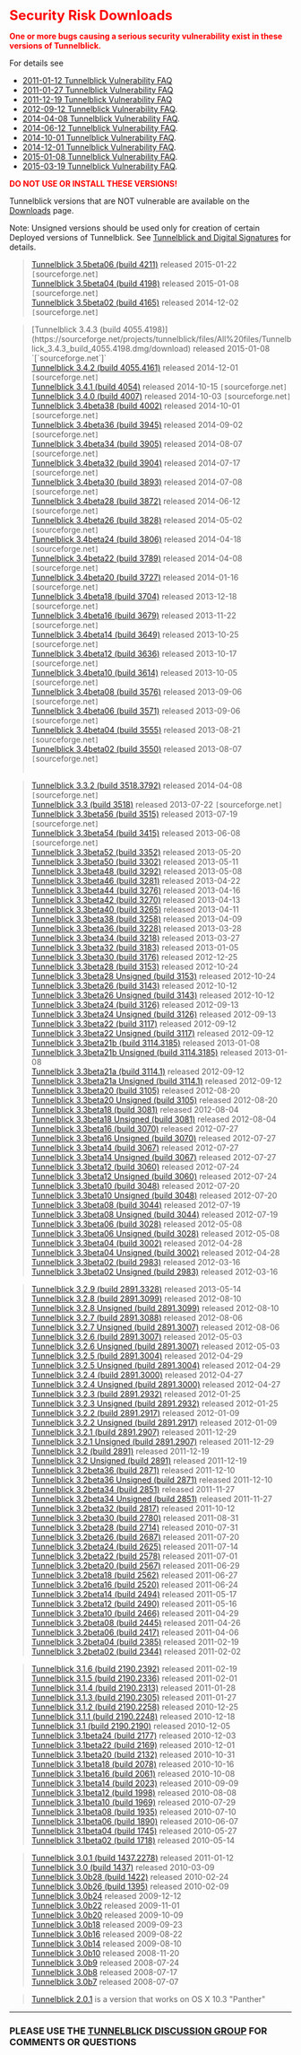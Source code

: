 <font color='red' size='5'><b>Security Risk Downloads</b></font>

<font color='red'>
<b>One or more bugs causing a serious security vulnerability exist in these versions of Tunnelblick.</b></font>

For details see
  * [2011-01-12 Tunnelblick Vulnerability FAQ](vulnerability20110112FAQ.md)
  * [2011-01-27 Tunnelblick Vulnerability FAQ](vulnerability20110127FAQ.md)
  * [2011-12-19 Tunnelblick Vulnerability FAQ](vulnerability20111220FAQ.md)
  * [2012-09-12 Tunnelblick Vulnerability FAQ](vulnerability20120912FAQ.md).
  * [2014-04-08 Tunnelblick Vulnerability FAQ](vulnerability20140408FAQ.md).
  * [2014-06-12 Tunnelblick Vulnerability FAQ](vulnerability20140611FAQ.md).
  * [2014-10-01 Tunnelblick Vulnerability FAQ](vulnerability20141001FAQ.md).
  * [2014-12-01 Tunnelblick Vulnerability FAQ](vulnerability20141201FAQ.md).
  * [2015-01-08 Tunnelblick Vulnerability FAQ](vulnerability20150108FAQ.md).
  * [2015-03-19 Tunnelblick Vulnerability FAQ](vulnerability20150319FAQ.md).

<font color='red'>
<b>DO NOT USE OR INSTALL THESE VERSIONS!</b>
</font>

Tunnelblick versions that are NOT vulnerable are available on the [Downloads](DownloadsEntry.md) page.

Note: Unsigned versions should be used only for creation of certain Deployed versions of Tunnelblick. See [Tunnelblick and Digital Signatures](cDigitalSignatures.md) for details.

> [Tunnelblick 3.5beta06 (build 4211)](https://sourceforge.net/projects/tunnelblick/files/All%20files/Tunnelblick_3.5beta06_build_4211.dmg/download) released 2015-01-22 `[`sourceforge.net`]`<br />
> [Tunnelblick 3.5beta04 (build 4198)](https://sourceforge.net/projects/tunnelblick/files/All%20files/Tunnelblick_3.5beta04_build_4198.dmg/download) released 2015-01-08 `[`sourceforge.net`]`<br />
> [Tunnelblick 3.5beta02 (build 4165)](https://sourceforge.net/projects/tunnelblick/files/All%20files/Tunnelblick_3.5beta02_build_4165.dmg/download) released 2014-12-02 `[`sourceforge.net`]`<br></li></ul>

<blockquote>[Tunnelblick 3.4.3  (build 4055.4198)](https://sourceforge.net/projects/tunnelblick/files/All%20files/Tunnelblick_3.4.3_build_4055.4198.dmg/download) released 2015-01-08     `[`sourceforge.net`]`<br>
<a href='https://sourceforge.net/projects/tunnelblick/files/All%20files/Tunnelblick_3.4.2_build_4055.4161.dmg/download'>Tunnelblick 3.4.2  (build 4055.4161)</a> released 2014-12-01     <code>[</code>sourceforge.net<code>]</code><br>
<a href='https://sourceforge.net/projects/tunnelblick/files/All%20files/Tunnelblick_3.4.1_r3054.dmg/download'>Tunnelblick 3.4.1            (build 4054)</a>      released 2014-10-15     <code>[</code>sourceforge.net<code>]</code><br>
<a href='https://sourceforge.net/projects/tunnelblick/files/All%20files/Tunnelblick_3.4.0_r3007.dmg/download'>Tunnelblick 3.4.0            (build 4007)</a>      released 2014-10-03     <code>[</code>sourceforge.net<code>]</code><br>
<a href='https://sourceforge.net/projects/tunnelblick/files/All%20files/Tunnelblick_3.4beta38_r3002.dmg/download'>Tunnelblick 3.4beta38    (build 4002)</a>      released 2014-10-01     <code>[</code>sourceforge.net<code>]</code><br>
<a href='https://sourceforge.net/projects/tunnelblick/files/All%20files/Tunnelblick_3.4beta36_r2945.dmg/download'>Tunnelblick 3.4beta36    (build 3945)</a>      released 2014-09-02     <code>[</code>sourceforge.net<code>]</code><br>
<a href='https://sourceforge.net/projects/tunnelblick/files/All%20files/Tunnelblick_3.4beta34_r2935.dmg/download'>Tunnelblick 3.4beta34    (build 3905)</a>      released 2014-08-07     <code>[</code>sourceforge.net<code>]</code><br>
<a href='https://sourceforge.net/projects/tunnelblick/files/All%20files/Tunnelblick_3.4beta32_r2904.dmg/download'>Tunnelblick 3.4beta32    (build 3904)</a>      released 2014-07-17     <code>[</code>sourceforge.net<code>]</code><br>
<a href='https://sourceforge.net/projects/tunnelblick/files/All%20files/Tunnelblick_3.4beta30.dmg/download'>Tunnelblick 3.4beta30          (build 3893)</a>      released 2014-07-08     <code>[</code>sourceforge.net<code>]</code><br>
<a href='https://sourceforge.net/projects/tunnelblick/files/All%20files/Tunnelblick_3.4beta28.dmg/download'>Tunnelblick 3.4beta28          (build 3872)</a>      released 2014-06-12     <code>[</code>sourceforge.net<code>]</code><br>
<a href='https://sourceforge.net/projects/tunnelblick/files/All%20files/Tunnelblick_3.4beta26.dmg/download'>Tunnelblick 3.4beta26          (build 3828)</a>      released 2014-05-02     <code>[</code>sourceforge.net<code>]</code><br>
<a href='https://sourceforge.net/projects/tunnelblick/files/All%20files/Tunnelblick_3.4beta24.dmg/download'>Tunnelblick 3.4beta24          (build 3806)</a>      released 2014-04-18     <code>[</code>sourceforge.net<code>]</code><br>
<a href='https://sourceforge.net/projects/tunnelblick/files/All%20files/Tunnelblick_3.4beta22.dmg/download'>Tunnelblick 3.4beta22          (build 3789)</a>      released 2014-04-08     <code>[</code>sourceforge.net<code>]</code><br>
<a href='https://sourceforge.net/projects/tunnelblick/files/All%20files/Tunnelblick_3.4beta20.dmg/download'>Tunnelblick 3.4beta20          (build 3727)</a>      released 2014-01-16     <code>[</code>sourceforge.net<code>]</code><br>
<a href='https://sourceforge.net/projects/tunnelblick/files/All%20files/Tunnelblick_3.4beta18.dmg/download'>Tunnelblick 3.4beta18          (build 3704)</a>      released 2013-12-18     <code>[</code>sourceforge.net<code>]</code><br>
<a href='https://sourceforge.net/projects/tunnelblick/files/All%20files/Tunnelblick_3.4beta16.dmg/download'>Tunnelblick 3.4beta16          (build 3679)</a>      released 2013-11-22     <code>[</code>sourceforge.net<code>]</code><br>
<a href='https://sourceforge.net/projects/tunnelblick/files/All%20files/Tunnelblick_3.4beta14.dmg/download'>Tunnelblick 3.4beta14          (build 3649)</a>      released 2013-10-25     <code>[</code>sourceforge.net<code>]</code><br>
<a href='https://sourceforge.net/projects/tunnelblick/files/All%20files/Tunnelblick_3.4beta12.dmg/download'>Tunnelblick 3.4beta12          (build 3636)</a>      released 2013-10-17     <code>[</code>sourceforge.net<code>]</code><br>
<a href='https://sourceforge.net/projects/tunnelblick/files/All%20files/Tunnelblick_3.4beta10.dmg/download'>Tunnelblick 3.4beta10          (build 3614)</a>      released 2013-10-05     <code>[</code>sourceforge.net<code>]</code><br>
<a href='https://sourceforge.net/projects/tunnelblick/files/All%20files/Tunnelblick_3.4beta08.dmg/download'>Tunnelblick 3.4beta08          (build 3576)</a>      released 2013-09-06     <code>[</code>sourceforge.net<code>]</code><br>
<a href='https://sourceforge.net/projects/tunnelblick/files/All%20files/Tunnelblick_3.4beta06.dmg/download'>Tunnelblick 3.4beta06          (build 3571)</a>      released 2013-09-06     <code>[</code>sourceforge.net<code>]</code><br>
<a href='https://sourceforge.net/projects/tunnelblick/files/All%20files/Tunnelblick_3.4beta04.dmg/download'>Tunnelblick 3.4beta04          (build 3555)</a>      released 2013-08-21     <code>[</code>sourceforge.net<code>]</code><br>
<a href='https://sourceforge.net/projects/tunnelblick/files/All%20files/Tunnelblick_3.4beta02.dmg/download'>Tunnelblick 3.4beta02          (build 3550)</a>      released 2013-08-07     <code>[</code>sourceforge.net<code>]</code><br><br></blockquote>

<blockquote><a href='https://sourceforge.net/projects/tunnelblick/files/All%20files/Tunnelblick_3.3.2.dmg/download'>Tunnelblick 3.3.2              (build 3518.3792)</a> released 2014-04-08     <code>[</code>sourceforge.net<code>]</code><br>
<a href='https://sourceforge.net/projects/tunnelblick/files/All%20files/Tunnelblick_3.3.dmg/download'>Tunnelblick 3.3                (build 3518)</a>      released 2013-07-22     <code>[</code>sourceforge.net<code>]</code><br>
<a href='https://sourceforge.net/projects/tunnelblick/files/All%20files/Tunnelblick_3.3beta56.dmg/download'>Tunnelblick 3.3beta56          (build 3515)</a>      released 2013-07-19     <code>[</code>sourceforge.net<code>]</code><br>
<a href='https://sourceforge.net/projects/tunnelblick/files/All%20files/Tunnelblick_3.3beta54.dmg/download'>Tunnelblick 3.3beta54          (build 3415)</a>      released 2013-06-08     <code>[</code>sourceforge.net<code>]</code><br>
<a href='http://code.google.com/p/tunnelblick/downloads/detail?name=Tunnelblick_3.3beta52.dmg'>Tunnelblick 3.3beta52          (build 3352)</a>      released 2013-05-20<br>
<a href='http://code.google.com/p/tunnelblick/downloads/detail?name=Tunnelblick_3.3beta50.dmg'>Tunnelblick 3.3beta50          (build 3302)</a>      released 2013-05-11<br>
<a href='http://code.google.com/p/tunnelblick/downloads/detail?name=Tunnelblick_3.3beta48.dmg'>Tunnelblick 3.3beta48          (build 3292)</a>      released 2013-05-08<br>
<a href='http://code.google.com/p/tunnelblick/downloads/detail?name=Tunnelblick_3.3beta46.dmg'>Tunnelblick 3.3beta46          (build 3281)</a>      released 2013-04-22<br>
<a href='http://code.google.com/p/tunnelblick/downloads/detail?name=Tunnelblick_3.3beta44.dmg'>Tunnelblick 3.3beta44          (build 3276)</a>      released 2013-04-16<br>
<a href='http://code.google.com/p/tunnelblick/downloads/detail?name=Tunnelblick_3.3beta42.dmg'>Tunnelblick 3.3beta42          (build 3270)</a>      released 2013-04-13<br>
<a href='http://code.google.com/p/tunnelblick/downloads/detail?name=Tunnelblick_3.3beta40.dmg'>Tunnelblick 3.3beta40          (build 3265)</a>      released 2013-04-11<br>
<a href='http://code.google.com/p/tunnelblick/downloads/detail?name=Tunnelblick_3.3beta38.dmg'>Tunnelblick 3.3beta38          (build 3258)</a>      released 2013-04-09<br>
<a href='http://code.google.com/p/tunnelblick/downloads/detail?name=Tunnelblick_3.3beta36.dmg'>Tunnelblick 3.3beta36          (build 3228)</a>      released 2013-03-28<br>
<a href='http://code.google.com/p/tunnelblick/downloads/detail?name=Tunnelblick_3.3beta34.dmg'>Tunnelblick 3.3beta34          (build 3218)</a>      released 2013-03-27<br>
<a href='http://code.google.com/p/tunnelblick/downloads/detail?name=Tunnelblick_3.3beta32.dmg'>Tunnelblick 3.3beta32          (build 3183)</a>      released 2013-01-05<br>
<a href='http://code.google.com/p/tunnelblick/downloads/detail?name=Tunnelblick_3.3beta30.dmg'>Tunnelblick 3.3beta30          (build 3176)</a>      released 2012-12-25<br>
<a href='http://code.google.com/p/tunnelblick/downloads/detail?name=Tunnelblick_3.3beta28.dmg'>Tunnelblick 3.3beta28          (build 3153)</a>      released 2012-10-24<br>
<a href='http://code.google.com/p/tunnelblick/downloads/detail?name=Tunnelblick_3.3beta28_Unsigned.dmg'>Tunnelblick 3.3beta28 Unsigned (build 3153)</a>      released 2012-10-24<br>
<a href='http://code.google.com/p/tunnelblick/downloads/detail?name=Tunnelblick_3.3beta26.dmg'>Tunnelblick 3.3beta26          (build 3143)</a>      released 2012-10-12<br>
<a href='http://code.google.com/p/tunnelblick/downloads/detail?name=Tunnelblick_3.3beta26_Unsigned.dmg'>Tunnelblick 3.3beta26 Unsigned (build 3143)</a>      released 2012-10-12<br>
<a href='http://code.google.com/p/tunnelblick/downloads/detail?name=Tunnelblick_3.3beta24.dmg'>Tunnelblick 3.3beta24          (build 3126)</a>      released 2012-09-13<br>
<a href='http://code.google.com/p/tunnelblick/downloads/detail?name=Tunnelblick_3.3beta24_Unsigned.dmg'>Tunnelblick 3.3beta24 Unsigned (build 3126)</a>      released 2012-09-13<br>
<a href='http://code.google.com/p/tunnelblick/downloads/detail?name=Tunnelblick_3.3beta22.dmg'>Tunnelblick 3.3beta22          (build 3117)</a>      released 2012-09-12<br>
<a href='http://code.google.com/p/tunnelblick/downloads/detail?name=Tunnelblick_3.3beta22_Unsigned.dmg'>Tunnelblick 3.3beta22 Unsigned (build 3117)</a>      released 2012-09-12<br>
<a href='http://code.google.com/p/tunnelblick/downloads/detail?name=Tunnelblick_3.3beta21b.dmg'>Tunnelblick 3.3beta21b         (build 3114.3185)</a>   released 2013-01-08<br>
<a href='http://code.google.com/p/tunnelblick/downloads/detail?name=Tunnelblick_3.3beta21b_Unsigned.dmg'>Tunnelblick 3.3beta21b Unsigned (build 3114.3185)</a> released 2013-01-08<br>
<a href='http://code.google.com/p/tunnelblick/downloads/detail?name=Tunnelblick_3.3beta21a.dmg'>Tunnelblick 3.3beta21a         (build 3114.1)</a>      released 2012-09-12<br>
<a href='http://code.google.com/p/tunnelblick/downloads/detail?name=Tunnelblick_3.3beta21a_Unsigned.dmg'>Tunnelblick 3.3beta21a Unsigned (build 3114.1)</a>    released 2012-09-12<br>
<a href='http://code.google.com/p/tunnelblick/downloads/detail?name=Tunnelblick_3.3beta20.dmg'>Tunnelblick 3.3beta20          (build 3105)</a>        released 2012-08-20<br>
<a href='http://code.google.com/p/tunnelblick/downloads/detail?name=Tunnelblick_3.3beta20_Unsigned.dmg'>Tunnelblick 3.3beta20 Unsigned (build 3105)</a>        released 2012-08-20<br>
<a href='http://code.google.com/p/tunnelblick/downloads/detail?name=Tunnelblick_3.3beta18.dmg'>Tunnelblick 3.3beta18          (build 3081)</a>        released 2012-08-04<br>
<a href='http://code.google.com/p/tunnelblick/downloads/detail?name=Tunnelblick_3.3beta18_Unsigned.dmg'>Tunnelblick 3.3beta18 Unsigned (build 3081)</a>        released 2012-08-04<br>
<a href='http://code.google.com/p/tunnelblick/downloads/detail?name=Tunnelblick_3.3beta16.dmg'>Tunnelblick 3.3beta16          (build 3070)</a>        released 2012-07-27<br>
<a href='http://code.google.com/p/tunnelblick/downloads/detail?name=Tunnelblick_3.3beta16_Unsigned.dmg'>Tunnelblick 3.3beta16 Unsigned (build 3070)</a>        released 2012-07-27<br>
<a href='http://code.google.com/p/tunnelblick/downloads/detail?name=Tunnelblick_3.3beta14.dmg'>Tunnelblick 3.3beta14          (build 3067)</a>        released 2012-07-27<br>
<a href='http://code.google.com/p/tunnelblick/downloads/detail?name=Tunnelblick_3.3beta14_Unsigned.dmg'>Tunnelblick 3.3beta14 Unsigned (build 3067)</a>        released 2012-07-27<br>
<a href='http://code.google.com/p/tunnelblick/downloads/detail?name=Tunnelblick_3.3beta12.dmg'>Tunnelblick 3.3beta12          (build 3060)</a>        released 2012-07-24<br>
<a href='http://code.google.com/p/tunnelblick/downloads/detail?name=Tunnelblick_3.3beta12_Unsigned.dmg'>Tunnelblick 3.3beta12 Unsigned (build 3060)</a>        released 2012-07-24<br>
<a href='http://code.google.com/p/tunnelblick/downloads/detail?name=Tunnelblick_3.3beta10.dmg'>Tunnelblick 3.3beta10          (build 3048)</a>        released 2012-07-20<br>
<a href='http://code.google.com/p/tunnelblick/downloads/detail?name=Tunnelblick_3.3beta10_Unsigned.dmg'>Tunnelblick 3.3beta10 Unsigned (build 3048)</a>        released 2012-07-20<br>
<a href='http://code.google.com/p/tunnelblick/downloads/detail?name=Tunnelblick_3.3beta08.dmg'>Tunnelblick 3.3beta08          (build 3044)</a>        released 2012-07-19<br>
<a href='http://code.google.com/p/tunnelblick/downloads/detail?name=Tunnelblick_3.3beta08_Unsigned.dmg'>Tunnelblick 3.3beta08 Unsigned (build 3044)</a>        released 2012-07-19<br>
<a href='http://code.google.com/p/tunnelblick/downloads/detail?name=Tunnelblick_3.3beta06.dmg'>Tunnelblick 3.3beta06          (build 3028)</a>        released 2012-05-08<br>
<a href='http://code.google.com/p/tunnelblick/downloads/detail?name=Tunnelblick_3.3beta06_Unsigned.dmg'>Tunnelblick 3.3beta06 Unsigned (build 3028)</a>        released 2012-05-08<br>
<a href='http://code.google.com/p/tunnelblick/downloads/detail?name=Tunnelblick_3.3beta04.dmg'>Tunnelblick 3.3beta04          (build 3002)</a>        released 2012-04-28<br>
<a href='http://code.google.com/p/tunnelblick/downloads/detail?name=Tunnelblick_3.3beta04_Unsigned.dmg'>Tunnelblick 3.3beta04 Unsigned (build 3002)</a>        released 2012-04-28<br>
<a href='http://code.google.com/p/tunnelblick/downloads/detail?name=Tunnelblick_3.3beta02.dmg'>Tunnelblick 3.3beta02          (build 2983)</a>        released 2012-03-16<br>
<a href='http://code.google.com/p/tunnelblick/downloads/detail?name=Tunnelblick_3.3beta02_Unsigned.dmg'>Tunnelblick 3.3beta02 Unsigned (build 2983)</a>        released 2012-03-16<br></blockquote>

<blockquote><a href='http://code.google.com/p/tunnelblick/downloads/detail?name=Tunnelblick_3.2.9.dmg'>Tunnelblick 3.2.9              (build 2891.3328)</a>   released 2013-05-14<br>
<a href='http://code.google.com/p/tunnelblick/downloads/detail?name=Tunnelblick_3.2.8.dmg'>Tunnelblick 3.2.8              (build 2891.3099)</a>   released 2012-08-10<br>
<a href='http://code.google.com/p/tunnelblick/downloads/detail?name=Tunnelblick_3.2.8_Unsigned.dmg'>Tunnelblick 3.2.8 Unsigned     (build 2891.3099)</a> released 2012-08-10<br>
<a href='http://code.google.com/p/tunnelblick/downloads/detail?name=Tunnelblick_3.2.7.dmg'>Tunnelblick 3.2.7              (build 2891.3088)</a> released 2012-08-06<br>
<a href='http://code.google.com/p/tunnelblick/downloads/detail?name=Tunnelblick_3.2.7_Unsigned.dmg'>Tunnelblick 3.2.7 Unsigned     (build 2891.3007)</a> released 2012-08-06<br>
<a href='http://code.google.com/p/tunnelblick/downloads/detail?name=Tunnelblick_3.2.6.dmg'>Tunnelblick 3.2.6              (build 2891.3007)</a> released 2012-05-03<br>
<a href='http://code.google.com/p/tunnelblick/downloads/detail?name=Tunnelblick_3.2.6_Unsigned.dmg'>Tunnelblick 3.2.6 Unsigned     (build 2891.3007)</a> released 2012-05-03<br>
<a href='http://code.google.com/p/tunnelblick/downloads/detail?name=Tunnelblick_3.2.5.dmg'>Tunnelblick 3.2.5              (build 2891.3004)</a> released 2012-04-29<br>
<a href='http://code.google.com/p/tunnelblick/downloads/detail?name=Tunnelblick_3.2.5_Unsigned.dmg'>Tunnelblick 3.2.5 Unsigned     (build 2891.3004)</a> released 2012-04-29<br>
<a href='http://code.google.com/p/tunnelblick/downloads/detail?name=Tunnelblick_3.2.4.dmg'>Tunnelblick 3.2.4              (build 2891.3000)</a> released 2012-04-27<br>
<a href='http://code.google.com/p/tunnelblick/downloads/detail?name=Tunnelblick_3.2.4_Unsigned.dmg'>Tunnelblick 3.2.4 Unsigned     (build 2891.3000)</a> released 2012-04-27<br>
<a href='http://code.google.com/p/tunnelblick/downloads/detail?name=Tunnelblick_3.2.3.dmg'>Tunnelblick 3.2.3              (build 2891.2932)</a> released 2012-01-25<br>
<a href='http://code.google.com/p/tunnelblick/downloads/detail?name=Tunnelblick_3.2.3_Unsigned.dmg'>Tunnelblick 3.2.3 Unsigned     (build 2891.2932)</a> released 2012-01-25<br>
<a href='http://code.google.com/p/tunnelblick/downloads/detail?name=Tunnelblick_3.2.2.dmg'>Tunnelblick 3.2.2              (build 2891.2917)</a> released 2012-01-09<br>
<a href='http://code.google.com/p/tunnelblick/downloads/detail?name=Tunnelblick_3.2.2_Unsigned.dmg'>Tunnelblick 3.2.2 Unsigned     (build 2891.2917)</a> released 2012-01-09<br>
<a href='http://code.google.com/p/tunnelblick/downloads/detail?name=Tunnelblick_3.2.1.dmg'>Tunnelblick 3.2.1              (build 2891.2907)</a> released 2011-12-29<br>
<a href='http://code.google.com/p/tunnelblick/downloads/detail?name=Tunnelblick_3.2.1_Unsigned.dmg'>Tunnelblick 3.2.1 Unsigned     (build 2891.2907)</a> released 2011-12-29<br>
<a href='http://code.google.com/p/tunnelblick/downloads/detail?name=Tunnelblick_3.2.dmg'>Tunnelblick 3.2                (build 2891)</a>      released 2011-12-19<br>
<a href='http://code.google.com/p/tunnelblick/downloads/detail?name=Tunnelblick_3.2_Unsigned.dmg'>Tunnelblick 3.2   Unsigned     (build 2891)</a>      released 2011-12-19<br>
<a href='http://code.google.com/p/tunnelblick/downloads/detail?name=Tunnelblick_3.2beta36.dmg'>Tunnelblick 3.2beta36          (build 2871)</a>      released 2011-12-10<br>
<a href='http://code.google.com/p/tunnelblick/downloads/detail?name=Tunnelblick_3.2beta36_Unsigned.dmg'>Tunnelblick 3.2beta36 Unsigned (build 2871)</a>      released 2011-12-10<br>
<a href='http://code.google.com/p/tunnelblick/downloads/detail?name=Tunnelblick_3.2beta34.dmg'>Tunnelblick 3.2beta34          (build 2851)</a>      released 2011-11-27<br>
<a href='http://code.google.com/p/tunnelblick/downloads/detail?name=Tunnelblick_3.2beta34_Unsigned.dmg'>Tunnelblick 3.2beta34 Unsigned (build 2851)</a>      released 2011-11-27<br>
<a href='http://code.google.com/p/tunnelblick/downloads/detail?name=Tunnelblick_3.2beta32.dmg'>Tunnelblick 3.2beta32          (build 2817)</a>      released 2011-10-12<br>
<a href='http://code.google.com/p/tunnelblick/downloads/detail?name=Tunnelblick_3.2beta30.dmg'>Tunnelblick 3.2beta30          (build 2780)</a>      released 2011-08-31<br>
<a href='http://code.google.com/p/tunnelblick/downloads/detail?name=Tunnelblick_3.2beta28.dmg'>Tunnelblick 3.2beta28          (build 2714)</a>      released 2010-07-31<br>
<a href='http://code.google.com/p/tunnelblick/downloads/detail?name=Tunnelblick_3.2beta26.dmg'>Tunnelblick 3.2beta26          (build 2687)</a>      released 2011-07-20<br>
<a href='http://code.google.com/p/tunnelblick/downloads/detail?name=Tunnelblick_3.2beta24.dmg'>Tunnelblick 3.2beta24          (build 2625)</a>      released 2011-07-14<br>
<a href='http://code.google.com/p/tunnelblick/downloads/detail?name=Tunnelblick_3.2beta22.dmg'>Tunnelblick 3.2beta22          (build 2578)</a>      released 2011-07-01<br>
<a href='http://code.google.com/p/tunnelblick/downloads/detail?name=Tunnelblick_3.2beta20.dmg'>Tunnelblick 3.2beta20          (build 2567)</a>      released 2011-06-29<br>
<a href='http://code.google.com/p/tunnelblick/downloads/detail?name=Tunnelblick_3.2beta18.dmg'>Tunnelblick 3.2beta18          (build 2562)</a>      released 2011-06-27<br>
<a href='http://code.google.com/p/tunnelblick/downloads/detail?name=Tunnelblick_3.2beta16.dmg'>Tunnelblick 3.2beta16          (build 2520)</a>      released 2011-06-24<br>
<a href='http://code.google.com/p/tunnelblick/downloads/detail?name=Tunnelblick_3.2beta14.dmg'>Tunnelblick 3.2beta14          (build 2494)</a>      released 2011-05-17<br>
<a href='http://code.google.com/p/tunnelblick/downloads/detail?name=Tunnelblick_3.2beta12.dmg'>Tunnelblick 3.2beta12          (build 2490)</a>      released 2011-05-16<br>
<a href='http://code.google.com/p/tunnelblick/downloads/detail?name=Tunnelblick_3.2beta10.dmg'>Tunnelblick 3.2beta10          (build 2466)</a>      released 2011-04-29<br>
<a href='http://code.google.com/p/tunnelblick/downloads/detail?name=Tunnelblick_3.2beta08.dmg'>Tunnelblick 3.2beta08          (build 2445)</a>      released 2011-04-26<br>
<a href='http://code.google.com/p/tunnelblick/downloads/detail?name=Tunnelblick_3.2beta06.dmg'>Tunnelblick 3.2beta06          (build 2417)</a>      released 2011-04-06<br>
<a href='http://code.google.com/p/tunnelblick/downloads/detail?name=Tunnelblick_3.2beta04.dmg'>Tunnelblick 3.2beta04          (build 2385)</a>      released 2011-02-19<br>
<a href='http://code.google.com/p/tunnelblick/downloads/detail?name=Tunnelblick_3.2beta02.dmg'>Tunnelblick 3.2beta02          (build 2344)</a>      released 2011-02-02<br></blockquote>


<blockquote><a href='http://code.google.com/p/tunnelblick/downloads/detail?name=Tunnelblick_3.1.6.dmg'>Tunnelblick 3.1.6              (build 2190.2392)</a> released 2011-02-19<br>
<a href='http://code.google.com/p/tunnelblick/downloads/detail?name=Tunnelblick_3.1.5.dmg'>Tunnelblick 3.1.5              (build 2190.2336)</a> released 2011-02-01<br>
<a href='http://code.google.com/p/tunnelblick/downloads/detail?name=Tunnelblick_3.1.4.dmg'>Tunnelblick 3.1.4              (build 2190.2313)</a> released 2011-01-28<br>
<a href='http://code.google.com/p/tunnelblick/downloads/detail?name=Tunnelblick_3.1.3.dmg'>Tunnelblick 3.1.3              (build 2190.2305)</a> released 2011-01-27<br>
<a href='http://code.google.com/p/tunnelblick/downloads/detail?name=Tunnelblick_3.1.2.dmg'>Tunnelblick 3.1.2              (build 2190.2258)</a> released 2010-12-25<br>
<a href='http://code.google.com/p/tunnelblick/downloads/detail?name=Tunnelblick_3.1.1.dmg'>Tunnelblick 3.1.1              (build 2190.2248)</a> released 2010-12-18<br>
<a href='http://code.google.com/p/tunnelblick/downloads/detail?name=Tunnelblick_3.1.dmg'>Tunnelblick 3.1                (build 2190.2190)</a> released 2010-12-05<br>
<a href='http://code.google.com/p/tunnelblick/downloads/detail?name=Tunnelblick_3.1beta24.dmg'>Tunnelblick 3.1beta24 (build 2177)</a> released 2010-12-03<br>
<a href='http://code.google.com/p/tunnelblick/downloads/detail?name=Tunnelblick_3.1beta22.dmg'>Tunnelblick 3.1beta22 (build 2169)</a> released 2010-12-01<br>
<a href='http://code.google.com/p/tunnelblick/downloads/detail?name=Tunnelblick_3.1beta20.dmg'>Tunnelblick 3.1beta20 (build 2132)</a> released 2010-10-31<br>
<a href='http://code.google.com/p/tunnelblick/downloads/detail?name=Tunnelblick_3.1beta18.dmg'>Tunnelblick 3.1beta18 (build 2078)</a> released 2010-10-16<br>
<a href='http://code.google.com/p/tunnelblick/downloads/detail?name=Tunnelblick_3.1beta16.dmg'>Tunnelblick 3.1beta16 (build 2061)</a> released 2010-10-08<br>
<a href='http://code.google.com/p/tunnelblick/downloads/detail?name=Tunnelblick_3.1beta14.dmg'>Tunnelblick 3.1beta14 (build 2023)</a> released 2010-09-09<br>
<a href='http://code.google.com/p/tunnelblick/downloads/detail?name=Tunnelblick_3.1beta12.dmg'>Tunnelblick 3.1beta12 (build 1998)</a> released 2010-08-08<br>
<a href='http://code.google.com/p/tunnelblick/downloads/detail?name=Tunnelblick_3.1beta10.dmg'>Tunnelblick 3.1beta10 (build 1969)</a> released 2010-07-29<br>
<a href='http://code.google.com/p/tunnelblick/downloads/detail?name=Tunnelblick_3.1beta08.dmg'>Tunnelblick 3.1beta08 (build 1935)</a> released 2010-07-10<br>
<a href='http://code.google.com/p/tunnelblick/downloads/detail?name=Tunnelblick_3.1beta06.dmg'>Tunnelblick 3.1beta06 (build 1890)</a> released 2010-06-07<br>
<a href='http://code.google.com/p/tunnelblick/downloads/detail?name=Tunnelblick_3.1beta04.dmg'>Tunnelblick 3.1beta04 (build 1745)</a> released 2010-05-27<br>
<a href='http://code.google.com/p/tunnelblick/downloads/detail?name=Tunnelblick_3.1beta02.dmg'>Tunnelblick 3.1beta02 (build 1718)</a> released 2010-05-14<br></blockquote>


<blockquote><a href='http://code.google.com/p/tunnelblick/downloads/detail?name=Tunnelblick_3.0.1.dmg'>Tunnelblick 3.0.1              (build 1437.2278)</a> released 2011-01-12<br>
<a href='http://code.google.com/p/tunnelblick/downloads/detail?name=Tunnelblick_3.0.dmg'>Tunnelblick 3.0    (build 1437)</a> released 2010-03-09<br>
<a href='http://code.google.com/p/tunnelblick/downloads/detail?name=Tunnelblick_3.0b28.dmg'>Tunnelblick 3.0b28 (build 1422)</a> released 2010-02-24<br>
<a href='http://code.google.com/p/tunnelblick/downloads/detail?name=Tunnelblick_3.0b26.dmg'>Tunnelblick 3.0b26 (build 1395)</a> released 2010-02-09<br>
<a href='http://code.google.com/p/tunnelblick/downloads/detail?name=Tunnelblick_3.0b24.dmg'>Tunnelblick 3.0b24</a> released 2009-12-12<br>
<a href='http://code.google.com/p/tunnelblick/downloads/detail?name=Tunnelblick_3.0b22.dmg'>Tunnelblick 3.0b22</a> released 2009-11-01<br>
<a href='http://code.google.com/p/tunnelblick/downloads/detail?name=Tunnelblick_3.0b20.dmg'>Tunnelblick 3.0b20</a> released 2009-10-09<br>
<a href='http://code.google.com/p/tunnelblick/downloads/detail?name=Tunnelblick_3.0b18.dmg'>Tunnelblick 3.0b18</a> released 2009-09-23<br>
<a href='http://code.google.com/p/tunnelblick/downloads/detail?name=Tunnelblick_3.0b16.dmg'>Tunnelblick 3.0b16</a> released 2009-08-22<br>
<a href='http://code.google.com/p/tunnelblick/downloads/detail?name=Tunnelblick_3.0b14.dmg'>Tunnelblick 3.0b14</a> released 2009-08-10<br>
<a href='http://code.google.com/p/tunnelblick/downloads/detail?name=Tunnelblick_3.0b10.dmg'>Tunnelblick 3.0b10</a>                               released 2008-11-20<br>
<a href='http://code.google.com/p/tunnelblick/downloads/detail?name=Tunnelblick_3.0b9.dmg'>Tunnelblick 3.0b9</a>                                released 2008-07-24<br>
<a href='http://code.google.com/p/tunnelblick/downloads/detail?name=Tunnelblick-Universal-3.0b8.dmg'>Tunnelblick 3.0b8</a>                                released 2008-07-17<br>
<a href='http://code.google.com/p/tunnelblick/downloads/detail?name=Tunnelblick-Universal-3.0b7.dmg'>Tunnelblick 3.0b7</a>                                released 2008-07-07<br></blockquote>

<blockquote><a href='http://code.google.com/p/tunnelblick/downloads/detail?name=Tunnelblick-Panther-2.0.1.dmg'>Tunnelblick 2.0.1</a> is a version that works on OS X 10.3 "Panther"</blockquote>

<hr />

<h3>PLEASE USE THE <a href='http://groups.google.com/group/tunnelblick-discuss'>TUNNELBLICK DISCUSSION GROUP</a> FOR COMMENTS OR QUESTIONS